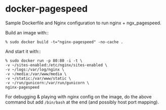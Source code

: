 docker-pagespeed
================

Sample Dockerfile and Nginx configuration to run nginx + ngx_pagespeed.

Build an image with::

    % sudo docker build -t="nginx-pagespeed" -no-cache .

And start it with::

    % sudo docker run -p 80:80 -i -t \
    -v ~/sites-enabled:/etc/nginx/sites-enabled \
    -v ~/logs:/var/log/nginx \
    -v ~/media:/var/www/media \
    -v ~/static:/var/www/static \
    -v ~/run/gunicorn:/var/run/gunicorn \
    nginx-pagespeed

For debugging & playing with nginx config on the image, do the above command but add ``/bin/bash`` at the end (and possibly host port mapping).
